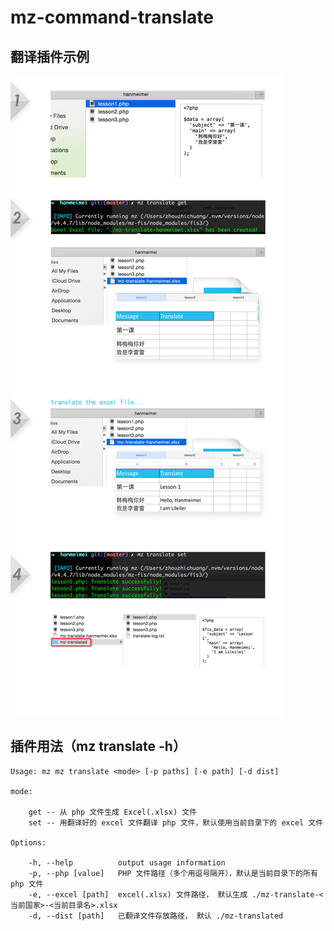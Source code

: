 # mz-command-translate

## 翻译插件示例

![readme](./translate.png)


## 插件用法（mz translate -h）


```
Usage: mz mz translate <mode> [-p paths] [-e path] [-d dist]

mode:

	get -- 从 php 文件生成 Excel(.xlsx) 文件
	set -- 用翻译好的 excel 文件翻译 php 文件，默认使用当前目录下的 excel 文件

Options:

	-h, --help          output usage information
	-p, --php [value]   PHP 文件路径（多个用逗号隔开），默认是当前目录下的所有 php 文件
	-e, --excel [path]  excel(.xlsx) 文件路径， 默认生成 ./mz-translate-<当前国家>-<当前目录名>.xlsx
	-d, --dist [path]   已翻译文件存放路径， 默认 ./mz-translated

```
